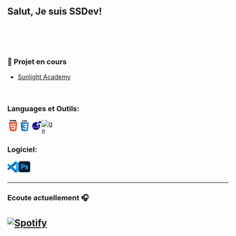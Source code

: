 ## Salut, Je suis SSDev</a>!

<br />
<br />
<br />

### 📕 Projet en cours

- [Sunlight Academy](https://discord.gg/jBgcHGPjwS)

<br/>

### Languages et Outils:


<a href="https://www.w3.org/html/" target="_blank"><img align="left" alt="HTML5" width="26px" src="https://raw.githubusercontent.com/github/explore/80688e429a7d4ef2fca1e82350fe8e3517d3494d/topics/html/html.png" /></a>
<a href="https://www.w3schools.com/css/" target="_blank"><img align="left" alt="CSS3" width="26px" src="https://raw.githubusercontent.com/github/explore/80688e429a7d4ef2fca1e82350fe8e3517d3494d/topics/css/css.png" /></a>
<a href="https://www.w3schools.com/lua/" target="_blank"><img align="left" alt="lua" width="26px" src="https://raw.githubusercontent.com/github/explore/80688e429a7d4ef2fca1e82350fe8e3517d3494d/topics/lua/lua.png" /></a>
<a href="https://git-scm.com/" target="_blank"> <img align="left" alt="git" width="26px" src="https://www.vectorlogo.zone/logos/git-scm/git-scm-icon.svg"/> </a>
<br />
<br />

### Logiciel:

<img align="left" alt="Visual Studio Code" width="26px" src="https://raw.githubusercontent.com/github/explore/80688e429a7d4ef2fca1e82350fe8e3517d3494d/topics/visual-studio-code/visual-studio-code.png" />
<a href="https://www.photoshop.com/en" target="_blank"> <img align="left" alt="Photoshop" width="26px" src="https://github.com/Aakarsh-B/trying-repos/blob/master/photoshop.png?raw=true"/> </a>
<br />
<br />

---



### Ecoute actuellement 🎧

[![Spotify](https://spotify-github-profile.kittinanx.com/api/view?uid=31kzcrbiwro5qyrua2yb6kpe3lva&cover_image=true&theme=novatorem&show_offline=false&background_color=1c1c1c&interchange=false&bar_color=00ddfa&bar_color_cover=false)](https://github.com/kittinan/spotify-github-profile)
<br/>
---
